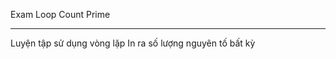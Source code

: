 Exam Loop Count Prime
************************

Luyện tập sử dụng vòng lặp
In ra số lượng nguyên tố bất kỳ